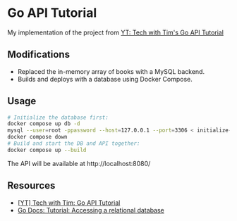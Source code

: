 # Go API Tutorial

My implementation of the project from [YT: Tech with Tim's Go API Tutorial](https://www.youtube.com/watch?v=bj77B59nkTQ)

## Modifications

* Replaced the in-memory array of books with a MySQL backend.
* Builds and deploys with a database using Docker Compose.

## Usage

```bash
# Initialize the database first:
docker compose up db -d
mysql --user=root -ppassword --host=127.0.0.1 --port=3306 < initialize-database.sql
docker compose down
# Build and start the DB and API together:
docker compose up --build
```

The API will be available at http://localhost:8080/

## Resources

* [[YT] Tech with Tim: Go API Tutorial](https://www.youtube.com/watch?v=bj77B59nkTQ)
* [Go Docs: Tutorial: Accessing a relational database](https://go.dev/doc/tutorial/database-access)
